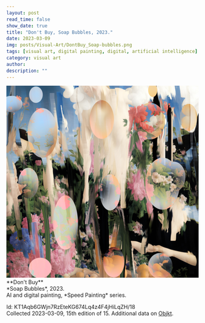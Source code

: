 ```yaml
---
layout: post
read_time: false
show_date: true
title: "Don't Buy, Soap Bubbles, 2023."
date: 2023-03-09
img: posts/Visual-Art/DontBuy_Soap-bubbles.png
tags: [visual art, digital painting, digital, artificial intelligence]
category: visual art
author: 
description: ""
---
```


<img src='./assets/img/posts/Visual-Art/DontBuy_Soap-bubbles.png'>

<br>
**Don't Buy**
<br>*Soap Bubbles*, 2023.
<br>AI and digital painting, *Speed Painting* series.


 <div class="page-separator"></div>

Id: KT1Aqb6GWjn7RzEteKG674Lq4z4F4jHiLqZH/18
<br>Collected 2023-03-09, 15th edition of 15. Additional data on [Objkt](https://objkt.com/tokens/KT1Aqb6GWjn7RzEteKG674Lq4z4F4jHiLqZH/18).
